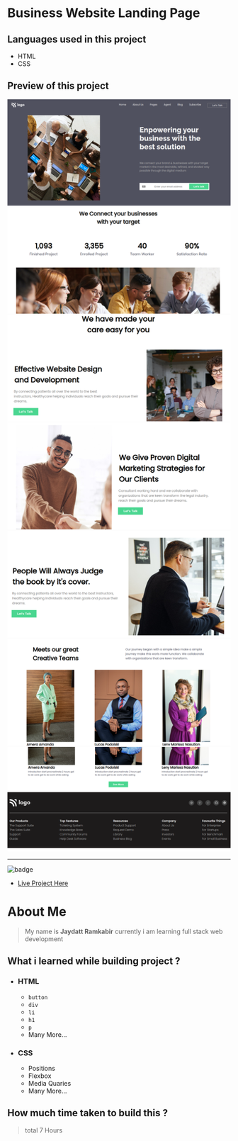 # Business Website Landing Page  

## Languages used in this project
- HTML
- CSS

## Preview of this project
![image](photos/1.png)
![image](photos/2.png)
![image](photos/3.png)
![image](photos/4.png)
![image](photos/5.png)
![image](photos/6.png)
![image](photos/7.png)



***


![badge](https://img.shields.io/badge/-Live%20project%20link-green)

- [Live Project Here](https://geekyjedy-pro12.netlify.app/ "Netlify Live Project Link")

# About Me
> My name is **Jaydatt Ramkabir** currently i am learning full stack web development


## What i learned while building project ?
- ### HTML
    - `button`
    - `div`
    - `li`
    - `h1`
    - `p`
    - Many More...
- ### CSS
    - Positions
    - Flexbox
    - Media Quaries
    - Many More...

## How much time taken to build this ? 
> total 7 Hours